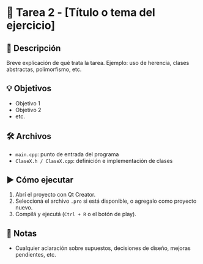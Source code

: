 # 🧾 Tarea 2 - [Título o tema del ejercicio]

## 📌 Descripción

Breve explicación de qué trata la tarea. Ejemplo: uso de herencia, clases abstractas, polimorfismo, etc.

## 💡 Objetivos

- Objetivo 1
- Objetivo 2
- etc.

## 🛠️ Archivos

- `main.cpp`: punto de entrada del programa
- `ClaseX.h / ClaseX.cpp`: definición e implementación de clases

## ▶️ Cómo ejecutar

1. Abrí el proyecto con Qt Creator.
2. Seleccioná el archivo `.pro` si está disponible, o agregalo como proyecto nuevo.
3. Compilá y ejecutá (`Ctrl + R` o el botón de play).

## 📎 Notas

- Cualquier aclaración sobre supuestos, decisiones de diseño, mejoras pendientes, etc.
